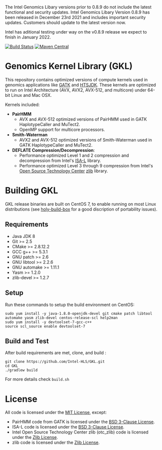 The Intel Genomics Libary versions prior to 0.8.9 do not include the latest functional and security updates. Intel Genomics Libary Version 0.8.9 has been released in December 23rd 2021 and includes important security updates. Customers should update to the latest version now.

Intel has aditional testing under way on the v0.8.9 release we expect to finish in January 2022.  


[![Build Status](https://travis-ci.org/Intel-HLS/GKL.svg?branch=master)](https://travis-ci.org/Intel-HLS/GKL)
[![Maven Central](https://maven-badges.herokuapp.com/maven-central/com.intel.gkl/gkl/badge.svg)](https://maven-badges.herokuapp.com/maven-central/com.intel.gkl/gkl)

# Genomics Kernel Library (GKL)
This repository contains optimized versions of compute kernels used in genomics applications like
[GATK](https://github.com/broadinstitute/gatk) and [HTSJDK](https://github.com/samtools/htsjdk). These kernels are
optimized to run on Intel Architecture (AVX, AVX2, AVX-512, and multicore) under 64-bit Linux and Mac OSX.

Kernels included:
* **PairHMM**
  * AVX and AVX-512 optimized versions of PairHMM used in GATK HaplotypeCaller and MuTect2. 
  * OpenMP support for multicore processors.
* **Smith-Waterman**
  * AVX2 and AVX-512 optimized versions of Smith-Waterman used in GATK HaplotypeCaller and MuTect2.
* **DEFLATE Compression/Decompression**:
  * Performance optimized Level 1 and 2 compression and decompression from Intel's [ISA-L](https://github.com/01org/isa-l) library.
  * Performance optimized Level 3 through 9 compression from Intel's [Open Source Technology Center](https://01.org/) [zlib](https://github.com/jtkukunas/zlib) library.

# Building GKL
GKL release binaries are built on CentOS 7, to enable running on most Linux distributions (see [holy-build-box](https://github.com/phusion/holy-build-box#problem-introduction) for a good discription of portability issues).

## Requirements
* Java JDK 8
* Git >= 2.5
* CMake >= 2.8.12.2
* GCC g++ >= 5.3.1
* GNU patch >= 2.6
* GNU libtool >= 2.2.6
* GNU automake >= 1.11.1
* Yasm >= 1.2.0
* zlib-devel >= 1.2.7

## Setup
Run these commands to setup the build environment on CentOS:
```
sudo yum install -y java-1.8.0-openjdk-devel git cmake patch libtool automake yasm zlib-devel centos-release-scl help2man
sudo yum install -y devtoolset-7-gcc-c++
source scl_source enable devtoolset-7
```

## Build and Test
After build requirements are met, clone, and build :
```
git clone https://github.com/Intel-HLS/GKL.git
cd GKL
./gradlew build
```
For more details check `build.sh`

# License
All code is licensed under the [MIT License](https://opensource.org/licenses/MIT), except:
* PairHMM code from GATK is licensed under the [BSD 3-Clause License](https://opensource.org/licenses/BSD-3-Clause).
* ISA-L code is licensed under the [BSD 3-Clause License](https://opensource.org/licenses/BSD-3-Clause).
* Intel Open Source Technology Center zlib (otc_zlib) code is licensed under the [Zlib License](https://opensource.org/licenses/Zlib).
* zlib code is licensed under the [Zlib License](https://opensource.org/licenses/Zlib).

